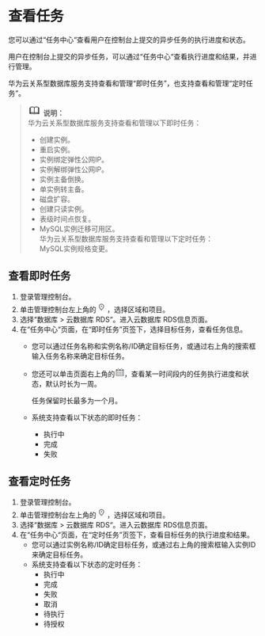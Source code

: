 # 查看任务<a name="rds_task_0001"></a>

您可以通过“任务中心“查看用户在控制台上提交的异步任务的执行进度和状态。

用户在控制台上提交的异步任务，可以通过“任务中心“查看执行进度和结果，并进行管理。

华为云关系型数据库服务支持查看和管理“即时任务”，也支持查看和管理“定时任务”。

>![](public_sys-resources/icon-note.gif) **说明：**   
>华为云关系型数据库服务支持查看和管理以下即时任务：  
>-   创建实例。  
>-   重启实例。  
>-   实例绑定弹性公网IP。  
>-   实例解绑弹性公网IP。  
>-   实例主备倒换。  
>-   单实例转主备。  
>-   磁盘扩容。  
>-   创建只读实例。  
>-   表级时间点恢复。  
>-   MySQL实例迁移可用区。  
>华为云关系型数据库服务支持查看和管理以下定时任务：  
>MySQL实例规格变更。  

## 查看即时任务<a name="section1054130194015"></a>

1.  登录管理控制台。
2.  单击管理控制台左上角的![](figures/Region灰色图标.png)，选择区域和项目。
3.  选择“数据库  \>  云数据库 RDS“。进入云数据库 RDS信息页面。
4.  在“任务中心“页面，在“即时任务”页签下，选择目标任务，查看任务信息。
    -   您可以通过任务名称和实例名称/ID确定目标任务，或通过右上角的搜索框输入任务名称来确定目标任务。
    -   您还可以单击页面右上角的![](figures/时间筛选框.png)，查看某一时间段内的任务执行进度和状态，默认时长为一周。

        任务保留时长最多为一个月。

    -   系统支持查看以下状态的即时任务：
        -   执行中
        -   完成
        -   失败



## 查看定时任务<a name="section9916259172514"></a>

1.  登录管理控制台。
2.  单击管理控制台左上角的![](figures/Region灰色图标.png)，选择区域和项目。
3.  选择“数据库  \>  云数据库 RDS“。进入云数据库 RDS信息页面。
4.  在“任务中心“页面，在“定时任务”页签下，查看目标任务的执行进度和结果。
    -   您可以通过实例名称/ID确定目标任务，或通过右上角的搜索框输入实例ID来确定目标任务。
    -   系统支持查看以下状态的定时任务：
        -   执行中
        -   完成
        -   失败
        -   取消
        -   待执行
        -   待授权



